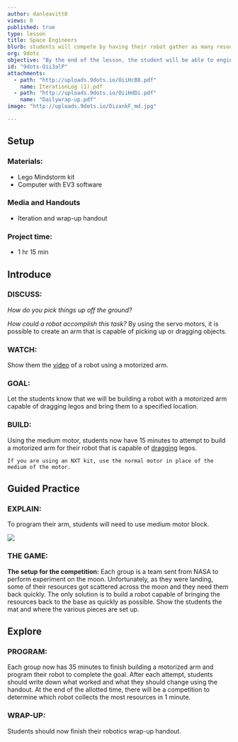 ```yaml
---
author: danleavitt0
views: 0
published: true
type: lesson
title: Space Engineers
blurb: students will compete by having their robot gather as many resources (legos) as possible using a robotic arm.
org: 9dots
objective: "By the end of the lesson, the student will be able to engineer a robotic arm attachment and create a robot capable of returning legos to a specified location."
id: "9dots-Oii3alP"
attachments: 
  - path: "http://uploads.9dots.io/OiiHcB8.pdf"
    name: IterationLog (1).pdf
  - path: "http://uploads.9dots.io/OiiHdDi.pdf"
    name: "Dailywrap-up.pdf"
image: "http://uploads.9dots.io/OizankF_md.jpg"

---
```


## Setup

### Materials:

- Lego Mindstorm kit
- Computer with EV3 software

### Media and Handouts

- Iteration and wrap-up handout

### Project time:

- 1 hr 15 min

## Introduce

### DISCUSS:
_How do you pick things up off the ground?_

_How could a robot accomplish this task?_
By using the servo motors, it is possible to create an arm that is capable of picking up or dragging objects.

### WATCH:
Show them the [video](http://www.youtube.com/watch?v=XfahK5UX6Lg) of a robot using a motorized arm.

### GOAL:
Let the students know that we will be building a robot with a motorized arm capable of dragging legos and bring them to a specified location.

### BUILD:
Using the medium motor, students now have 15 minutes to attempt to build a motorized arm for their robot that is capable of [dragging](https://www.youtube.com/watch?v=Xs8mh3skPGw) legos.

```
If you are using an NXT kit, use the normal motor in place of the medium of the motor.
```

## Guided Practice

### EXPLAIN:
To program their arm, students will need to use medium motor block.

![](http://uploads.9dots.io/OiiHNyz_md.jpg) 

### THE GAME:
**The setup for the competition:** 
Each group is a team sent from NASA to perform experiment on the moon. Unfortunately, as they were landing, some of their resources got scattered across the moon and they need them back quickly. The only solution is to build a robot capable of bringing the resources back to the base as quickly as possible. Show the students the mat and where the various pieces are set up.

## Explore

### PROGRAM:
Each group now has 35 minutes to finish building a motorized arm and program their robot to complete the goal. After each attempt, students should write down what worked and what they should change using the handout. At the end of the allotted time, there will be a competition to determine which robot collects the most resources in 1 minute.

### WRAP-UP:
Students should now finish their robotics wrap-up handout.
